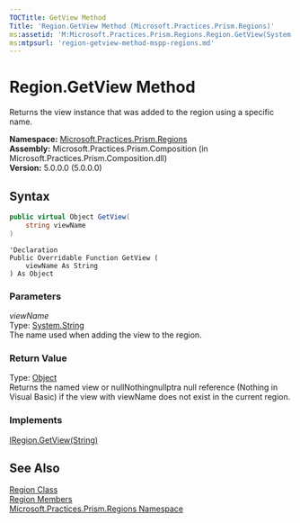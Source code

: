 ```yaml
---
TOCTitle: GetView Method
Title: 'Region.GetView Method (Microsoft.Practices.Prism.Regions)'
ms:assetid: 'M:Microsoft.Practices.Prism.Regions.Region.GetView(System.String)'
ms:mtpsurl: 'region-getview-method-mspp-regions.md'
---
```



# Region.GetView Method

Returns the view instance that was added to the region using a specific name.

**Namespace:** [Microsoft.Practices.Prism.Regions](/patterns-practices/reference/mspp-regions-namespace)<br/>
**Assembly:** Microsoft.Practices.Prism.Composition (in Microsoft.Practices.Prism.Composition.dll)<br/>
**Version:** 5.0.0.0 (5.0.0.0)

## Syntax
```C#
public virtual Object GetView(
	string viewName
)
```
```VB
'Declaration
Public Overridable Function GetView ( 
	viewName As String
) As Object
```

### Parameters

*viewName*  
Type: [System.String](http://msdn.microsoft.com/en-us/library/s1wwdcbf)  
The name used when adding the view to the region.

### Return Value

Type: [Object](http://msdn.microsoft.com/en-us/library/e5kfa45b)   
Returns the named view or nullNothingnullptra null reference (Nothing in Visual Basic) if the view with viewName does not exist in the current region.
### Implements

[IRegion.GetView(String)](/patterns-practices/reference/iregion-getview-method-mspp-regions)

## See Also

[Region Class](/patterns-practices/reference/region-class-mspp-regions)<br/>
[Region Members](/patterns-practices/reference/region-members-mspp-regions)<br/>
[Microsoft.Practices.Prism.Regions Namespace](/patterns-practices/reference/mspp-regions-namespace)
